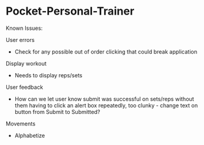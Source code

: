 # Pocket-Personal-Trainer
Known Issues: 

User errors
- Check for any possible out of order clicking that could break application

Display workout
- Needs to display reps/sets

User feedback
- How can we let user know submit was successful on sets/reps without them having to click an alert box repeatedly, too clunky - change text on button from Submit to Submitted?

Movements
- Alphabetize
